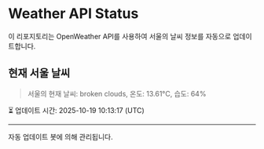 
# Weather API Status

이 리포지토리는 OpenWeather API를 사용하여 서울의 날씨 정보를 자동으로 업데이트합니다.

## 현재 서울 날씨
> 서울의 현재 날씨: broken clouds, 온도: 13.61°C, 습도: 64%

⏳ 업데이트 시간: 2025-10-19 10:13:17 (UTC)

---
자동 업데이트 봇에 의해 관리됩니다.
